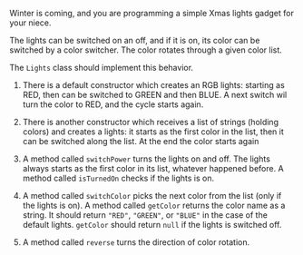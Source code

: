 Winter is coming, and you are programming a simple Xmas lights gadget for your niece.

The lights can be switched on an off, and if it is on, its color can be switched by a color switcher. The color rotates through a given color list.

The `Lights` class should implement this behavior.

1. There is a default constructor which creates an RGB lights: starting as RED, then can be switched to GREEN and then BLUE. A next switch wil turn the color to RED, and the cycle starts again.

2. There is another constructor which receives a list of strings (holding colors) and creates a lights: it starts as the first color in the list, then it can be switched along the list. At the end the color starts again

3. A method called `switchPower` turns the lights on and off. The lights always starts as the first color in its list, whatever happened before. A method called `isTurnedOn` checks if the lights is on.

4. A method called `switchColor` picks the next color from the list (only if the lights is on). A method called `getColor` returns the color name as a string. It should return `"RED"`, `"GREEN"`, or `"BLUE"` in the case of the default lights. `getColor` should return `null` if the lights is switched off.

5. A method called `reverse` turns the direction of color rotation.
